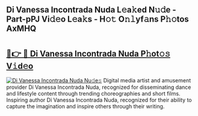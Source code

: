 ## Di Vanessa Incontrada Nuda L𝚎a𝚔ed N𝚞𝚍e - Part-pPJ Vi𝚍𝚎o L𝚎a𝚔s - H𝚘𝚝 O𝚗𝚕yf𝚊ns P𝚑𝚘tos AxMHQ

# <h2><a href="http://kfddbc.oniu.top/?m=Di+Vanessa+Incontrada+Nuda">🔗👉 🔴 Di Vanessa Incontrada Nuda P𝚑ot𝚘𝚜 V𝚒d𝚎o</a></h2>

[![Di Vanessa Incontrada Nuda Nu𝚍e𝚜](https://i.imgur.com/0qMVB7G.gif)](http://kfddbc.oniu.top/?m=Di+Vanessa+Incontrada+Nuda)
Digital media artist and amusement provider Di Vanessa Incontrada Nuda, recognized for disseminating dance and lifestyle content through trending choreographies and short films. Inspiring author Di Vanessa Incontrada Nuda, recognized for their ability to capture the imagination and inspire others through their writing.  
